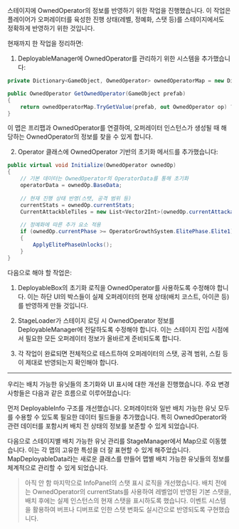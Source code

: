 스테이지에 OwnedOperator의 정보를 반영하기 위한 작업을 진행했습니다. 이 작업은 플레이어가 오퍼레이터를 육성한 진행 상태(레벨, 정예화, 스탯 등)를 스테이지에서도 정확하게 반영하기 위한 것입니다.

현재까지 한 작업을 정리하면:

1. DeployableManager에 OwnedOperator를 관리하기 위한 시스템을 추가했습니다:
```csharp
private Dictionary<GameObject, OwnedOperator> ownedOperatorMap = new Dictionary<GameObject, OwnedOperator>();

public OwnedOperator GetOwnedOperator(GameObject prefab)
{
    return ownedOperatorMap.TryGetValue(prefab, out OwnedOperator op) ? op : null;
}
```
이 맵은 프리팹과 OwnedOperator를 연결하여, 오퍼레이터 인스턴스가 생성될 때 해당하는 OwnedOperator의 정보를 찾을 수 있게 합니다.

2. Operator 클래스에 OwnedOperator 기반의 초기화 메서드를 추가했습니다:
```csharp
public virtual void Initialize(OwnedOperator ownedOp)
{
    // 기본 데이터는 OwnedOperator의 OperatorData를 통해 초기화
    operatorData = ownedOp.BaseData;
    
    // 현재 진행 상태 반영(스탯, 공격 범위 등)
    currentStats = ownedOp.currentStats;
    CurrentAttackbleTiles = new List<Vector2Int>(ownedOp.currentAttackableTiles);
    
    // 정예화에 따른 추가 요소 적용
    if (ownedOp.currentPhase >= OperatorGrowthSystem.ElitePhase.Elite1)
    {
        ApplyElitePhaseUnlocks();
    }
}
```

다음으로 해야 할 작업은:

1. DeployableBox의 초기화 로직을 OwnedOperator를 사용하도록 수정해야 합니다. 이는 하단 UI의 박스들이 실제 오퍼레이터의 현재 상태(배치 코스트, 아이콘 등)를 반영하게 만들 것입니다.

2. StageLoader가 스테이지 로딩 시 OwnedOperator 정보를 DeployableManager에 전달하도록 수정해야 합니다. 이는 스테이지 진입 시점에서 필요한 모든 오퍼레이터 정보가 올바르게 준비되도록 합니다.

3. 각 작업이 완료되면 전체적으로 테스트하여 오퍼레이터의 스탯, 공격 범위, 스킬 등이 제대로 반영되는지 확인해야 합니다.

---

우리는 배치 가능한 유닛들의 초기화와 UI 표시에 대한 개선을 진행했습니다. 주요 변경사항들은 다음과 같은 흐름으로 이루어졌습니다:

먼저 DeployableInfo 구조를 개선했습니다. 오퍼레이터와 일반 배치 가능한 유닛 모두를 수용할 수 있도록 필요한 데이터 필드들을 추가했습니다. 특히 OwnedOperator와 관련 데이터를 포함시켜 배치 전 상태의 정보를 보존할 수 있게 되었습니다.

다음으로 스테이지별 배치 가능한 유닛 관리를 StageManager에서 Map으로 이동했습니다. 이는 각 맵의 고유한 특성을 더 잘 표현할 수 있게 해주었습니다. MapDeployableData라는 새로운 클래스를 만들어 맵별 배치 가능한 유닛들의 정보를 체계적으로 관리할 수 있게 되었습니다.


> 아직 안 함
마지막으로 InfoPanel의 스탯 표시 로직을 개선했습니다. 배치 전에는 OwnedOperator의 currentStats를 사용하여 레벨업이 반영된 기본 스탯을, 배치 후에는 실제 인스턴스의 현재 스탯을 표시하도록 했습니다. 이벤트 시스템을 활용하여 버프나 디버프로 인한 스탯 변화도 실시간으로 반영되도록 구현했습니다.
